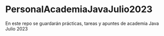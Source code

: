 # PersonalAcademiaJavaJulio2023
En este repo se guardarán prácticas, tareas y apuntes de academia Java Julio 2023
